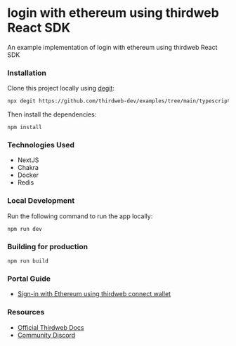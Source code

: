 # login with ethereum using thirdweb React SDK 

An example implementation of login with ethereum using thirdweb React SDK

### Installation

Clone this project locally using [degit](https://npmjs.org/package/degit):

```bash
npx degit https://github.com/thirdweb-dev/examples/tree/main/typescript/sign-in-with-ethereum
```

Then install the dependencies:

```
npm install
```


### Technologies Used
 - NextJS
 - Chakra
 - Docker
 - Redis

### Local Development



Run the following command to run the app locally:

```
npm run dev
```


### Building for production



```
npm run build
```

### Portal Guide

- [Sign-in with Ethereum using thirdweb connect wallet](https://portal.thirdweb.com/guides/sign-in-with-ethereum-using-thirdweb-connectwallet)

### Resources

- [Official Thirdweb Docs](https://portal.thirdweb.com)
- [Community Discord](https://discord.gg/thirdweb)